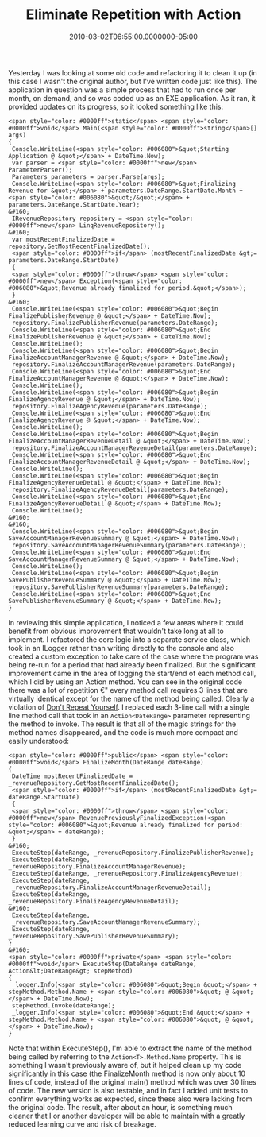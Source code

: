 ﻿---
title: Eliminate Repetition with Action<T>
date: "2010-03-02T06:55:00.0000000-05:00"
description: Yesterday I was looking at some old code and refactoring it to
featuredImage: /img/default-post-image.jpg
---

Yesterday I was looking at some old code and refactoring it to clean it up (in this case I wasn't the original author, but I've written code just like this). The application in question was a simple process that had to run once per month, on demand, and so was coded up as an EXE application. As it ran, it provided updates on its progress, so it looked something like this:

```
<span style="color: #0000ff">static</span> <span style="color: #0000ff">void</span> Main(<span style="color: #0000ff">string</span>[] args)
{
 Console.WriteLine(<span style="color: #006080">&quot;Starting Application @ &quot;</span> + DateTime.Now);
 var parser = <span style="color: #0000ff">new</span> ParameterParser();
 Parameters parameters = parser.Parse(args);
 Console.WriteLine(<span style="color: #006080">&quot;Finalizing Revenue for &quot;</span> + parameters.DateRange.StartDate.Month + <span style="color: #006080">&quot;/&quot;</span> + parameters.DateRange.StartDate.Year);
&#160;
 IRevenueRepository repository = <span style="color: #0000ff">new</span> LinqRevenueRepository();
&#160;
 var mostRecentFinalizedDate = repository.GetMostRecentFinalizedDate();
 <span style="color: #0000ff">if</span> (mostRecentFinalizedDate &gt;= parameters.DateRange.StartDate)
 {
 <span style="color: #0000ff">throw</span> <span style="color: #0000ff">new</span> Exception(<span style="color: #006080">&quot;Revenue already finalized for period.&quot;</span>);
 }
&#160;
 Console.WriteLine(<span style="color: #006080">&quot;Begin FinalizePublisherRevenue @ &quot;</span> + DateTime.Now);
 repository.FinalizePublisherRevenue(parameters.DateRange);
 Console.WriteLine(<span style="color: #006080">&quot;End FinalizePublisherRevenue @ &quot;</span> + DateTime.Now);
 Console.WriteLine();
 Console.WriteLine(<span style="color: #006080">&quot;Begin FinalizeAccountManagerRevenue @ &quot;</span> + DateTime.Now);
 repository.FinalizeAccountManagerRevenue(parameters.DateRange);
 Console.WriteLine(<span style="color: #006080">&quot;End FinalizeAccountManagerRevenue @ &quot;</span> + DateTime.Now);
 Console.WriteLine();
 Console.WriteLine(<span style="color: #006080">&quot;Begin FinalizeAgencyRevenue @ &quot;</span> + DateTime.Now);
 repository.FinalizeAgencyRevenue(parameters.DateRange);
 Console.WriteLine(<span style="color: #006080">&quot;End FinalizeAgencyRevenue @ &quot;</span> + DateTime.Now);
 Console.WriteLine();
 Console.WriteLine(<span style="color: #006080">&quot;Begin FinalizeAccountManagerRevenueDetail @ &quot;</span> + DateTime.Now);
 repository.FinalizeAccountManagerRevenueDetail(parameters.DateRange);
 Console.WriteLine(<span style="color: #006080">&quot;End FinalizeAccountManagerRevenueDetail @ &quot;</span> + DateTime.Now);
 Console.WriteLine();
 Console.WriteLine(<span style="color: #006080">&quot;Begin FinalizeAgencyRevenueDetail @ &quot;</span> + DateTime.Now);
 repository.FinalizeAgencyRevenueDetail(parameters.DateRange);
 Console.WriteLine(<span style="color: #006080">&quot;End FinalizeAgencyRevenueDetail @ &quot;</span> + DateTime.Now);
 Console.WriteLine();
&#160;
&#160;
 Console.WriteLine(<span style="color: #006080">&quot;Begin SaveAccountManagerRevenueSummary @ &quot;</span> + DateTime.Now);
 repository.SaveAccountManagerRevenueSummary(parameters.DateRange);
 Console.WriteLine(<span style="color: #006080">&quot;End SaveAccountManagerRevenueSummary @ &quot;</span> + DateTime.Now);
 Console.WriteLine();
 Console.WriteLine(<span style="color: #006080">&quot;Begin SavePublisherRevenueSummary @ &quot;</span> + DateTime.Now);
 repository.SavePublisherRevenueSummary(parameters.DateRange);
 Console.WriteLine(<span style="color: #006080">&quot;End SavePublisherRevenueSummary @ &quot;</span> + DateTime.Now);
}
```

In reviewing this simple application, I noticed a few areas where it could benefit from obvious improvement that wouldn't take long at all to implement. I refactored the core logic into a separate service class, which took in an ILogger rather than writing directly to the console and also created a custom exception to take care of the case where the program was being re-run for a period that had already been finalized. But the significant improvement came in the area of logging the start/end of each method call, which I did by using an Action<T> method. You can see in the original code there was a lot of repetition €" every method call requires 3 lines that are virtually identical except for the name of the method being called. Clearly a violation of [Don't Repeat Yourself](https://deviq.com/don-t-repeat-yourself/). I replaced each 3-line call with a single line method call that took in an `Action<DateRange>` parameter representing the method to invoke. The result is that all of the magic strings for the method names disappeared, and the code is much more compact and easily understood:

```
<span style="color: #0000ff">public</span> <span style="color: #0000ff">void</span> FinalizeMonth(DateRange dateRange)
{
 DateTime mostRecentFinalizedDate = _revenueRepository.GetMostRecentFinalizedDate();
 <span style="color: #0000ff">if</span> (mostRecentFinalizedDate &gt;= dateRange.StartDate)
 {
 <span style="color: #0000ff">throw</span> <span style="color: #0000ff">new</span> RevenuePreviouslyFinalizedException(<span style="color: #006080">&quot;Revenue already finalized for period: &quot;</span> + dateRange);
 }
&#160;
 ExecuteStep(dateRange, _revenueRepository.FinalizePublisherRevenue);
 ExecuteStep(dateRange, _revenueRepository.FinalizeAccountManagerRevenue);
 ExecuteStep(dateRange, _revenueRepository.FinalizeAgencyRevenue);
 ExecuteStep(dateRange,
 _revenueRepository.FinalizeAccountManagerRevenueDetail);
 ExecuteStep(dateRange, _revenueRepository.FinalizeAgencyRevenueDetail);
&#160;
 ExecuteStep(dateRange,
 _revenueRepository.SaveAccountManagerRevenueSummary);
 ExecuteStep(dateRange, _revenueRepository.SavePublisherRevenueSummary);
}
&#160;
<span style="color: #0000ff">private</span> <span style="color: #0000ff">void</span> ExecuteStep(DateRange dateRange, Action&lt;DateRange&gt; stepMethod)
{
 _logger.Info(<span style="color: #006080">&quot;Begin &quot;</span> + stepMethod.Method.Name + <span style="color: #006080">&quot; @ &quot;</span> + DateTime.Now);
 stepMethod.Invoke(dateRange);
 _logger.Info(<span style="color: #006080">&quot;End &quot;</span> + stepMethod.Method.Name + <span style="color: #006080">&quot; @ &quot;</span> + DateTime.Now);
}
```

Note that within ExecuteStep(), I'm able to extract the name of the method being called by referring to the ``Action<T>.Method.Name`` property. This is something I wasn't previously aware of, but it helped clean up my code significantly in this case (the FinalizeMonth method is now only about 10 lines of code, instead of the original main() method which was over 30 lines of code. The new version is also testable, and in fact I added unit tests to confirm everything works as expected, since these also were lacking from the original code. The result, after about an hour, is something much cleaner that I or another developer will be able to maintain with a greatly reduced learning curve and risk of breakage.

